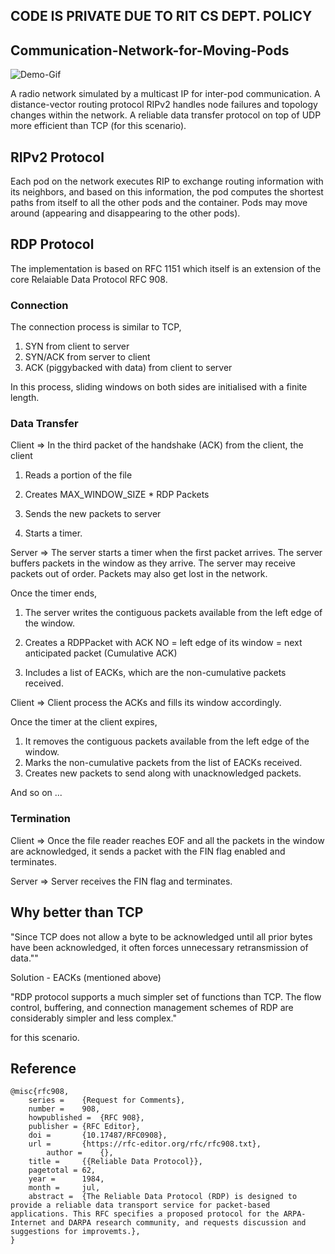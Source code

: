 ## CODE IS PRIVATE DUE TO RIT CS DEPT. POLICY









## Communication-Network-for-Moving-Pods


![Demo-Gif](demo-gif.gif)

A radio network simulated by a multicast IP for inter-pod communication.
A distance-vector ​routing protocol RIPv2 handles node failures and topology changes within the network.
A ​reliable data transfer protocol​ on top of UDP more efficient than TCP (for this scenario). 

## RIPv2 Protocol
Each pod on the network executes RIP to exchange routing information with its neighbors, and based on this information, the pod computes the shortest paths from itself to all the other pods and the container. Pods may move around (appearing and disappearing to the other pods). 

## RDP Protocol
The implementation is based on RFC 1151 which itself is an extension of the core Relaiable Data Protocol RFC 908. 

### Connection

The connection process is similar to TCP, 

1. SYN from client to server
2. SYN/ACK from server to client
3. ACK (piggybacked with data) from client to server

In this process, sliding windows on both sides are initialised with a finite length. 

### Data Transfer

Client => In the third packet of the handshake (ACK) from the client, the client

1. Reads a portion of the file

2. Creates MAX_WINDOW_SIZE * RDP Packets

3. Sends the new packets to server

4. Starts a timer. 

    

Server => The server starts a timer when the first packet arrives. The server buffers packets in the window as they arrive. The server may receive packets out of order. Packets may also get lost in the network. 

Once the timer ends, 

1. The server writes the contiguous packets available from the left edge of the window. 

2. Creates a RDPPacket with ACK NO = left edge of its window = next anticipated packet (Cumulative ACK)

3. Includes a list of EACKs, which are the non-cumulative packets received. 

    

Client => Client process the ACKs and fills its window accordingly. 

Once the timer at the client expires, 

1. It removes the contiguous packets available from the left edge of the window. 
2. Marks the non-cumulative packets from the list of EACKs received. 
3. Creates new packets to send along with unacknowledged packets. 



And so on ...



### Termination

Client => Once the file reader reaches EOF and all the packets in the window are acknowledged, it sends a packet with the FIN flag enabled and terminates. 

Server => Server receives the FIN flag and terminates. 



## Why better than TCP

"Since TCP does not allow a byte to be acknowledged  until all  prior  bytes have been acknowledged, it often forces unnecessary retransmission of data."" 

Solution - EACKs (mentioned above)



"RDP protocol supports a much simpler set of functions than TCP.   The flow control, buffering, and connection management schemes of RDP are considerably  simpler  and  less  complex."

for this scenario. 


## Reference

```
@misc{rfc908,
	series =	{Request for Comments},
	number =	908,
	howpublished =	{RFC 908},
	publisher =	{RFC Editor},
	doi =		{10.17487/RFC0908},
	url =		{https://rfc-editor.org/rfc/rfc908.txt},
        author =	{},
	title =		{{Reliable Data Protocol}},
	pagetotal =	62,
	year =		1984,
	month =		jul,
	abstract =	{The Reliable Data Protocol (RDP) is designed to provide a reliable data transport service for packet-based applications. This RFC specifies a proposed protocol for the ARPA-Internet and DARPA research community, and requests discussion and suggestions for improvemts.},
}
```